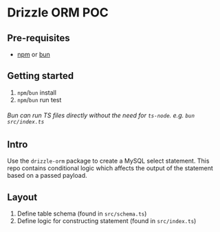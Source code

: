 # Drizzle ORM POC

## Pre-requisites
- [npm](https://www.npmjs.com/) or [bun](https://bun.sh/)

## Getting started
1) `npm`/`bun` install
2) `npm`/`bun` run test

###### Bun can run TS files directly without the need for `ts-node`. e.g. `bun src/index.ts`

## Intro
Use the `drizzle-orm` package to create a MySQL select statement. This repo contains conditional logic which affects the output of the statement based on a passed payload.

## Layout
1) Define table schema (found in `src/schema.ts`)
2) Define logic for constructing statement (found in `src/index.ts`)
